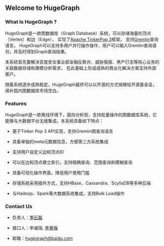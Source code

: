 ## Welcome to HugeGraph

### What Is HugeGraph ?

HugeGraph是一款图数据库（Graph Database）系统，可以存储海量的顶点（Vertex）和边（Edge），
实现了[Apache TinkerPop 3](https://tinkerpop.apache.org)框架，
支持[Gremlin](https://tinkerpop.apache.org/gremlin.html)查询语言。
HugeGraph可以支持多用户并行操作操作，用户可以输入Gremlin查询语句，并及时得到Graph查询结果。

本系统首先要解决百度安全事业部金融反欺诈、威胁情报、黑产打击等核心业务的关联数据存储和建模分析需求，
在此基础上形成成熟的商业化解决方案支持外部客户。

随着系统逐步成熟稳定，HugeGraph最终可以以开源的方式捐赠给开源基金会，填补国内图数据库市场空白。

### Features  

HugeGraph是一款离线环境下，面向分析型，支持批量操作的图数据库系统，它能够与大数据平台无缝集成。本系统具备如下特点：  

* 基于Tinker Pop 3 API实现，支持Gremlin图查询语言 
 
* 具备单独的meta元数据信息，方便第三方系统集成  

* 支持用户自定义边和顶点ID  

* 可以在边和顶点建立索引，支持精确查询、范围查询和模糊查询  

* 具备可视化操作界面，降低用户使用门槛  

* 存储系统采用插件方式，支持HBase、Cassandra、ScyllaDB等多种后端  

* 与Hadoop、Spark等大数据系统集成，支持Bulk Load操作  

### Contact Us

* 负责人：[季石磊](baidu://message/?id=jishilei)

* 接口人：李凝瑞, [李章梅](baidu://message/?id=javeme_lee)

* 邮箱：[hugegraph@baidu.com](mailto:hugegraph@baidu.com)